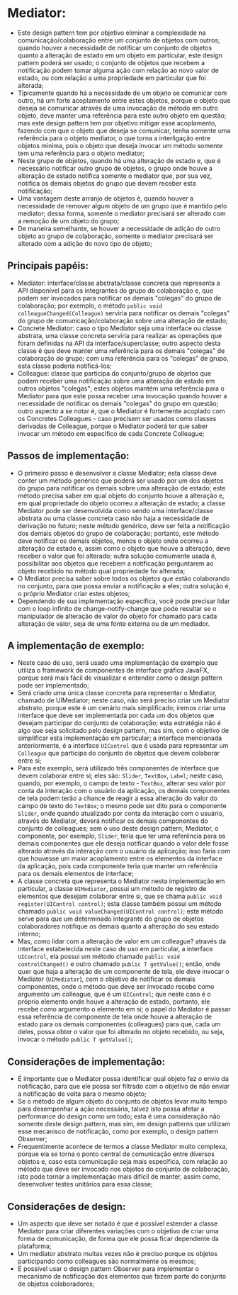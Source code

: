 # Mediator:
 - Este design pattern tem por objetivo eliminar a complexidade na comunicação/colaboração entre um conjunto
de objetos com outros; quando houver a necessidade de notificar um conjunto de objetos quanto a alteração de
estado em um objeto em particular, este design pattern poderá ser usado; o conjunto de objetos que recebem a
notificação podem tomar alguma ação com relação ao novo valor de estado, ou com relação a uma propriedade em
particular que foi alterada;
 - Tipicamente quando há a necessidade de um objeto se comunicar com outro, há um forte acoplamento entre
estes objetos, porque o objeto que deseja se comunicar através de uma invocação de método em outro objeto,
deve manter uma referência para este outro objeto em questão; mas este design pattern tem por objetivo
mitigar esse acoplamento, fazendo com que o objeto que deseja se comunicar, tenha somente uma referência
para o objeto mediator, o que torna a interligação entre objetos minima, pois o objeto que deseja invocar um
método somente tem uma referência para o objeto mediator;
 - Neste grupo de objetos, quando há uma alteração de estado e, que é necessário notificar outro grupo de
objetos, o grupo onde houve a alteração de estado notifica somente o mediator que, por sua vez, notifica os
demais objetos do grupo que devem receber esta notificação;
 - Uma vantagem deste arranjo de objetos é, quando houver a necessidade de remover algum objeto de um grupo
que é mantido pelo mediator; dessa forma, somente o mediator precisará ser alterado com a remoção de um
objeto do grupo;
 - De maneira semelhante, se houver a necessidade de adição de outro objeto ao grupo de colaboração, somente
o mediator precisará ser alterado com a adição do novo tipo de objeto;

## Principais papéis:
 - Mediator: interface/classe abstrata/classe concreta que representa a API disponível para os integrantes
do grupo de colaboração e, que podem ser invocados para notificar os demais "colegas" do grupo de
colaboração; por exemplo, o método `public void colleagueChanged(Colleague)` serviria para notificar os
demais "colegas" do grupo de comunicação/colaboração sobre uma alteração de estado;
 - Concrete Mediator: caso o tipo Mediator seja uma interface ou classe abstrata, uma classe concreta serviria
para realizar as operações que foram definidas na API da interface/superclasse; outro aspecto desta classe é
que deve manter uma referência para os demais "colegas" de colaboração do grupo; com uma referência para os
"colegas" de grupo, esta classe poderia notificá-los;
- Colleague: classe que participa do conjunto/grupo de objetos que podem receber uma notificação sobre uma
alteração de estado em outros objetos "colegas"; estes objetos mantém uma referência para o Mediator para que
este possa receber uma invocação quando houver a necessidade de notificar os demais "colegas" do grupo em
questão; outro aspecto a se notar é, que o Mediator é fortemente acoplado com os Concretes Colleagues - caso
precisem ser usados como classes derivadas de Colleague, porque o Mediator poderá ter que saber invocar um
método em específico de cada Concrete Colleague;

## Passos de implementação:
 - O primeiro passo é desenvolver a classe Mediator; esta classe deve conter um método genérico que poderá ser
usado por um dos objetos do grupo para notificar os demais sobre uma alteração de estado; este método precisa
saber em qual objeto do conjunto houve a alteração e, em qual propriedade do objeto ocorreu a alteração de
estado; a classe Mediator pode ser desenvolvida como sendo uma interface/classe abstrata ou uma classe concreta
caso não haja a necessidade de derivação no futuro; neste método genérico, deve ser feita a notificação dos
demais objetos do grupo de colaboração; portanto, este método deve notificar os demais objetos, menos o objeto
onde ocorreu a alteração de estado e, assim como o objeto que houve a alteração, deve receber o valor que foi
alterado; outra solução comumente usada é, possibilitar aos objetos que recebem a notificação perguntarem ao
objeto recebido no método qual propriedade foi alterada;
 - O Mediator precisa saber sobre todos os objetos que estão colaborando no conjunto, para que possa enviar a
notificação a eles; outra solução é, o próprio Mediator criar estes objetos;
 - Dependendo de sua implementação específica, você pode precisar lidar com o loop infinito de
change-notify-change que pode resultar se o manipulador de alteração de valor do objeto for chamado para
cada alteração de valor, seja de uma fonte externa ou de um mediador.

## A implementação de exemplo:
 - Neste caso de uso, será usado uma implementação de exemplo que utiliza o framework de componentes de
interface gráfica JavaFX, porque será mais fácil de visualizar e entender como o design pattern pode ser
implementado;
 - Será criado uma única classe concreta para representar o Mediator, chamado de UIMediator; neste caso,
não será preciso criar um Mediator abstrato, porque este é um cenário mais simplificado; iremos criar
uma interface que deve ser implementada por cada um dos objetos que desejam participar do conjunto de
colaboração; esta estratégia não é algo que seja solicitado pelo design pattern, mas sim, com o objetivo
de simplificar esta implementação em particular; a interface mencionada anteriormente, é a interface
`UIControl` que é usada para representar um `Colleague` que participa do conjunto de objetos que devem
colaborar entre si;
 - Para este exemplo, será utilizado três componentes de interface que devem colaborar entre si; eles
são: `Slider`, `TextBox`, `Label`; neste caso, quando, por exemplo, o campo de texto - `TextBox`, alterar
seu valor por conta da interação com o usuário da aplicação, os demais componentes de tela podem terão a
chance de reagir a essa alteração do valor do campo de texto do `TextBox`; o mesmo pode ser dito para o
componente `Slider`, onde quando atualizado por conta da interação com o usuário, através do Mediator,
deverá notificar os demais componentes do conjunto de colleagues; sem o uso deste design pattern, Mediator,
o componente, por exemplo, `Slider`, teria que ter uma referência para os demais componentes que ele deseja
notificar quando o valor dele fosse alterado através da interação com o usuário da aplicação; isso faria com
que houvesse um maior acoplamento entre os elementos da interface da aplicação, pois cada componente teria
que manter um referência para os demais elementos de interface;
 - A classe concreta que representa o Mediator nesta implementação em particular, a classe  `UIMediator`,
possui um método de registro de elementos que desejam colaborar entre si, que se chama
`public void register(UIControl control)`; esta classe também possui um método chamado
`public void valueChanged(UIControl control)`; este método serve para que um determinado integrante do grupo
de objetos colaboradores notifique os demais quanto a alteração do seu estado interno;
 - Mas, como lidar com a alteração de valor em um colleague? através da interface estabelecida neste caso
de uso em particular, a interface `UIControl`, ela possui um método chamado `public void controlChanged()` e
outro chamado `public T getValue()`; então, onde quer que haja a alteração de um componente de tela, ele deve
invocar o Mediator (`UIMediator`), com o objetivo de notificar os demais componentes, onde o método que deve
ser invocado recebe como argumento um colleague, que é um `UIControl`; que neste caso é o próprio elemento onde
houve a alteração de estado, portanto, ele recebe como argumento o elemento em si; o papel do Mediator é passar
essa referência de componente de tela onde houve a alteração de estado para os demais componentes (colleagues)
para que, cada um deles, possa obter o valor que foi alterado no objeto recebido, ou seja, invocar o método
`public T getValue()`;

## Considerações de implementação:
 - É importante que o Mediator possa identificar qual objeto fez o envio da notificação, para que ele possa
ser filtrado com o objetivo de não enviar a notificação de volta para o mesmo objeto;
 - Se o método de algum objeto do conjunto de objetos levar muito tempo para desempenhar a ação necessária,
talvez isto possa afetar a performance do design como um todo; esta é uma consideração não somente deste
design pattern, mas sim, em design patterns que utilizam esse mecanisco de notificação, como por exemplo, o
design pattern Observer;
 - Frequentimente acontece de termos a classe Mediator muito complexa, porque ela se torna o ponto central
de comunicação entre diversos objetos e, caso esta comunicação seja mais específica, com relação ao método
que deve ser invocado nos objetos do conjunto de colaboração, isto pode tornar a implementação mais difícil
de manter, assim como, desenvolver testes unitários para essa classe;

## Considerações de design:
 - Um aspecto que deve ser notado é que é possível estender a classe Mediator para criar diferentes variações
com o objetivo de criar uma forma de comunicação, de forma que ele possa ficar dependente da plataforma;
 - Um mediator abstrato muitas vezes não é preciso porque os objetos participando como colleagues são
normalmente os mesmos;
 - É possível usar o design pattern Observer para implementar o mecanismo de notificação dos elementos que
fazem parte do conjunto de objetos colaboradores;

